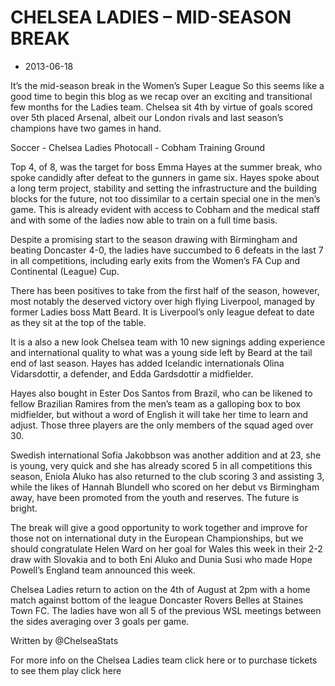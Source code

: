 # CHELSEA LADIES – MID-SEASON BREAK
- 2013-06-18

It’s the mid-season break in the Women’s Super League So this seems like a good time to begin this blog as we recap over an exciting and transitional few months for the Ladies team. Chelsea sit 4th by virtue of goals scored over 5th placed Arsenal, albeit our London rivals and last season’s champions have two games in hand.

Soccer - Chelsea Ladies Photocall - Cobham Training Ground

Top 4, of 8, was the target for boss Emma Hayes at the summer break, who spoke candidly after defeat to the gunners in game six. Hayes spoke about a long term project, stability and setting the infrastructure and the building blocks for the future, not too dissimilar to a certain special one in the men’s game. This is already evident with access to Cobham and the medical staff and with some of the ladies now able to train on a full time basis.

Despite a promising start to the season drawing with Birmingham and beating Doncaster 4-0, the ladies have succumbed to 6 defeats in the last 7 in all competitions, including early exits from the Women’s FA Cup and Continental (League) Cup.

There has been positives to take from the first half of the season, however, most notably the deserved victory over high flying Liverpool, managed by former Ladies boss Matt Beard. It is Liverpool’s only league defeat to date as they sit at the top of the table.

It is a also a new look Chelsea team with 10 new signings adding experience and international quality to what was a young side left by Beard at the tail end of last season. Hayes has added Icelandic internationals Olina Vidarsdottir, a defender, and Edda Gardsdottir a midfielder.

Hayes also bought in Ester Dos Santos from Brazil, who can be likened to fellow Brazilian Ramires from the men’s team as a galloping box to box midfielder, but without a word of English it will take her time to learn and adjust. Those three players are the only members of the squad aged over 30.

Swedish international Sofia Jakobbson was another addition and at 23, she is young, very quick and she has already scored 5 in all competitions this season, Eniola Aluko has also returned to the club scoring 3 and assisting 3, while the likes of Hannah Blundell who scored on her debut vs Birmingham away, have been promoted from the youth and reserves. The future is bright.

The break will give a good opportunity to work together and improve for those not on international duty in the European Championships, but we should congratulate Helen Ward on her goal for Wales this week in their 2-2 draw with Slovakia and to both Eni Aluko and Dunia Susi who made Hope Powell’s England team announced this week.

Chelsea Ladies return to action on the 4th of August at 2pm with a home match against bottom of the league Doncaster Rovers Belles at Staines Town FC. The ladies have won all 5 of the previous WSL meetings between the sides averaging over 3 goals per game.

Written by @ChelseaStats 

For more info on the Chelsea Ladies team click here or to purchase tickets to see them play click here
